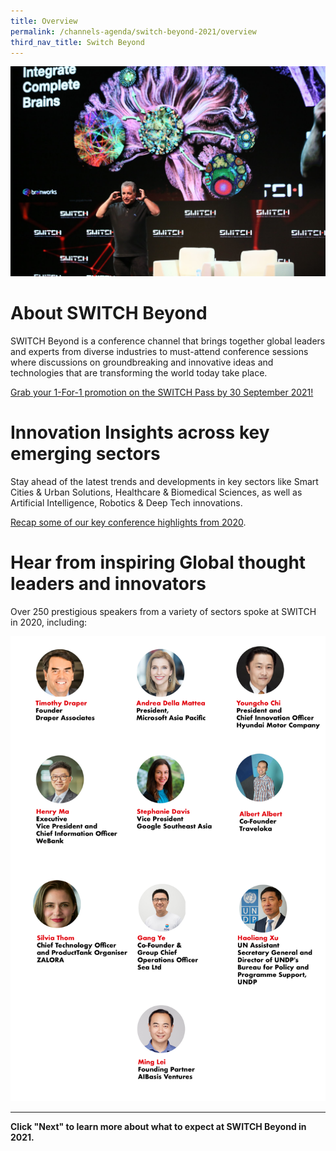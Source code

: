 ```yaml
---
title: Overview
permalink: /channels-agenda/switch-beyond-2021/overview
third_nav_title: Switch Beyond
---
```


![](/images/SWITCH%20Connect%205.jpg)
# About SWITCH Beyond
SWITCH Beyond is a conference channel that brings together global leaders and experts from diverse industries to must-attend conference sessions where discussions on groundbreaking and innovative ideas and technologies that are transforming the world today take place. 

[Grab your 1-For-1 promotion on the SWITCH Pass by 30 September 2021!](https://events.hubilo.com/switchsg/register)

# Innovation Insights across key emerging sectors
Stay ahead of the latest trends and developments in key sectors like Smart Cities & Urban Solutions, Healthcare & Biomedical Sciences, as well as Artificial Intelligence, Robotics & Deep Tech innovations.

[Recap some of our key conference highlights from 2020](https://notes.switchsg.org).

# Hear from inspiring Global thought leaders and innovators
Over 250 prestigious speakers from a variety of sectors spoke at SWITCH in 2020, including:

![Alt text for image on Isomer site](/images/ISOMER%20pages-SPEAKERS-01.jpg)

***
**Click "Next" to learn more about what to expect at SWITCH Beyond in 2021.**